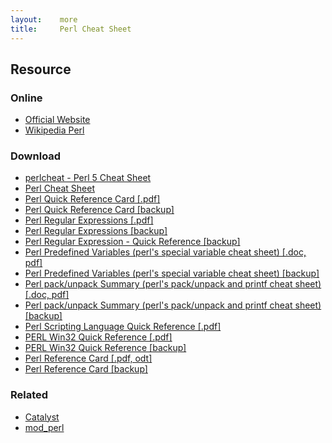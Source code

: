 ```yaml
---
layout:    more
title:     Perl Cheat Sheet
---
```

<div class="content content-400">
    <div class="board board-326">
        <h2 class="board-title">Resource</h2>
        <div class="board-card">
            <h3 class="board-card-title">Online</h3>
            <ul>
                <li><a href="http://www.perl.org/">Official Website</a></li>
                <li><a href="http://en.wikipedia.org/wiki/Perl">Wikipedia Perl</a></li>
            </ul>
        </div>
        <div class="board-card">
            <h3 class="board-card-title">Download</h3>
            <ul>
                <li><a href="http://search.cpan.org/~nwclark/perl-5.8.7/pod/perlcheat.pod">perlcheat - Perl 5 Cheat Sheet</a></li>
                <li><a href="http://juerd.nl/site.plp/perlcheat">Perl Cheat Sheet</a></li>
                <li><a href="http://johnbokma.com/perl/perl-quick-reference-card.html">Perl Quick Reference Card [.pdf]</a></li>
                <li><a href="/static/cs/perl-quick-reference-card.pdf">Perl Quick Reference Card [backup]</a></li>
                <li><a href="http://refcards.com/refcard/perl-regexp-trusketti">Perl Regular Expressions [.pdf]</a></li>
                <li><a href="/static/cs/perl-regexp-refcard-a4.pdf">Perl Regular Expressions [backup]</a></li>
                <li><a href="/static/cs/PerlQuickRef.pdf">Perl Regular Expression - Quick Reference [backup]</a></li>
                <li><a href="http://www.catonmat.net/blog/perls-special-variable-cheat-sheet/">Perl Predefined Variables (perl's special variable cheat sheet) [.doc, pdf]</a></li>
                <li><a href="/static/cs/perl.predefined.variables.pdf">Perl Predefined Variables (perl's special variable cheat sheet) [backup]</a></li>
                <li><a href="http://www.catonmat.net/blog/perl-pack-unpack-printf-cheat-sheet/">Perl pack/unpack Summary (perl's pack/unpack and printf cheat sheet) [.doc, pdf]</a></li>
                <li><a href="/static/cs/perl.pack.unpack.printf.cheat.sheet.pdf">Perl pack/unpack Summary (perl's pack/unpack and printf cheat sheet) [backup]</a></li>
                <li><a href="/static/cs/perl_quickref.pdf">Perl Scripting Language Quick Reference [.pdf]</a></li>
                <li><a href="http://www.digilife.be/quickreferences/QRC/PERL%20Win32%20Quick%20Reference.pdf">PERL Win32 Quick Reference [.pdf]</a></li>
                <li><a href="/static/cs/PERL%20Win32%20Quick%20Reference.pdf">PERL Win32 Quick Reference [backup]</a></li>
                <li><a href="http://users.physik.fu-berlin.de/~goerz/refcards/perl_refcard.pdf">Perl Reference Card [.pdf, odt]</a></li>
                <li><a href="/static/cs/perl_refcard.pdf">Perl Reference Card [backup]</a></li>
            </ul>
        </div>
        <div class="board-card">
            <h3 class="board-card-title">Related</h3>
            <ul>
                <li><a href="/catalyst" title="Catalyst Cheat Sheet">Catalyst</a></li>
                <li><a href="/mod_perl" title="mod_perl Cheat Sheet">mod_perl</a></li>
            </ul>
        </div>
    </div>
</div>
